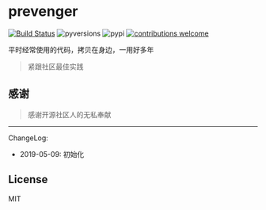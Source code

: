 # prevenger

[![Build Status](https://travis-ci.org/twocucao/prevenger.svg?branch=master)](https://travis-ci.org/twocucao/prevenger)
![pyversions](https://img.shields.io/badge/python%20-3.7%2B-blue.svg)
![pypi](https://img.shields.io/pypi/v/nine.svg)
[![contributions welcome](https://img.shields.io/badge/contributions-welcome-ff69b4.svg)](https://github.com/twocucao/prevenger/issues)

平时经常使用的代码，拷贝在身边，一用好多年

> 紧跟社区最佳实践

## 感谢

> 感谢开源社区人的无私奉献

---
ChangeLog:
 - 2019-05-09: 初始化

## License

MIT

